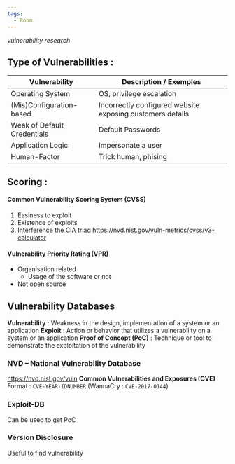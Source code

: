 ```yaml
---
tags:
  - Room
---
```

*vulnerability research*
## Type of Vulnerabilities :

| Vulnerability               | Description / Exemples                                    |
| --------------------------- | --------------------------------------------------------- |
| Operating System            | OS, privilege escalation                                  |
| (Mis)Configuration-based    | Incorrectly configured website exposing customers details |
| Weak of Default Credentials | Default Passwords                                         |
| Application Logic           | Impersonate a user                                        |
| Human-Factor                | Trick human, phising                                      |
## Scoring :

#### **Common Vulnerability Scoring System (CVSS)**
1. Easiness to exploit
2. Existence of exploits
3. Interference the CIA triad
https://nvd.nist.gov/vuln-metrics/cvss/v3-calculator

#### **Vulnerability Priority Rating (VPR)**
+ Organisation related
	+ Usage of the software or not
+ Not open source

## Vulnerability Databases

**Vulnerability** : Weakness in the design, implementation of a system or an application
**Exploit** : Action or behavior that utilizes a vulnerability on a system or an application
**Proof of Concept (PoC)** : Technique or tool to demonstrate the exploitation of the vulnerability

### NVD – National Vulnerability Database
https://nvd.nist.gov/vuln
**Common Vulnerabilities and Exposures (CVE)**
Format : `CVE-YEAR-IDNUMBER` (WannaCry : `CVE-2017-0144`)

### Exploit-DB
Can be used to get PoC

### **Version Disclosure**
Useful to find vulnerability
